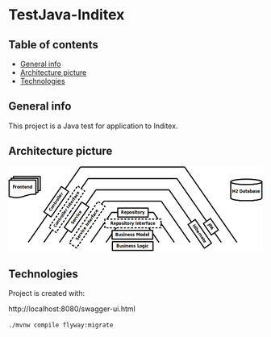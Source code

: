 # TestJava-Inditex

## Table of contents
* [General info](#general-info)
* [Architecture picture](#architecture-picture)
* [Technologies](#technologies)

## General info
This project is a Java test for application to Inditex.

## Architecture picture
![ArchInditexPicture.png](img%2FArchInditexPicture.png)

## Technologies
Project is created with:

http://localhost:8080/swagger-ui.html


`./mvnw compile flyway:migrate`
